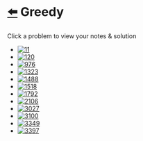 # [⬅️](../README.md) Greedy 

Click a problem to view your notes & solution

- [![11](https://img.shields.io/badge/11-Container_With_Most_Water-yellow)](/problems/11.md)
- [![120](https://img.shields.io/badge/120-Triangle-yellow)](/problems/120.md)
- [![976](https://img.shields.io/badge/976-Largest_Perimeter_Triangle-brightgreen)](/problems/976.md)
- [![1323](https://img.shields.io/badge/1323-Maximum_69_Number-brightgreen)](/problems/1323.md)
- [![1488](https://img.shields.io/badge/1488-Avoid_Flood_in_The_City-yellow)](/problems/1488.md)
- [![1518](https://img.shields.io/badge/1518-Water_Bottles-brightgreen)](/problems/1518.md)
- [![1792](https://img.shields.io/badge/1792-Maximum_Average_Pass_Ratio-yellow)](/problems/1792.md)
- [![2106](https://img.shields.io/badge/2106-Maximum_Fruits_Harvested_After_at_Most_K_Steps-red)](/problems/2106.md)
- [![3027](https://img.shields.io/badge/3027-Find_the_Number_of_Ways_to_Place_People_II-red)](/problems/3027.md)
- [![3100](https://img.shields.io/badge/3100-Water_Bottles_II-yellow)](/problems/3100.md)
- [![3349](https://img.shields.io/badge/3349-Adjacent_Increasing_Subarrays_Detection_I-brightgreen)](/problems/3349.md)
- [![3397](https://img.shields.io/badge/3397-Maximum_Number_of_Distinct_Elements_After_Operations-yellow)](/problems/3397.md)

